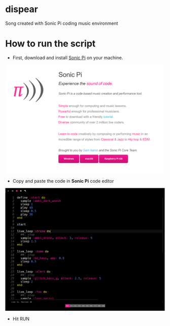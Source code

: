# dispear
Song created with Sonic Pi coding music environment


# How to run the script

- First, download and install [Sonic Pi](https://sonic-pi.net/) on your machine.

![](/README/sonic-pi2.png)

- Copy and paste the code in **Sonic Pi** code editor

![](/README/code-editor.png)

- Hit RUN 
